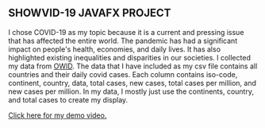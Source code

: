 ## SHOWVID-19 JAVAFX PROJECT

I chose COVID-19 as my topic because it is a current and pressing issue that has affected the entire world. The pandemic has had a significant impact on people's health, economies, and daily lives. It has also highlighted existing inequalities and disparities in our societies. I collected my data from [OWID](https://ourworldindata.org/explorers/coronavirus-data-explorer?zoomToSelection=true&time=2020-03-01..latest&facet=none&pickerSort=asc&pickerMetric=location&Metric=Confirmed+cases&Interval=7-day+rolling+average&Relative+to+Population=true&Color+by+test+positivity=false&country=USA~GBR~CAN~DEU~ITA~IND). The data that I have included as my csv file contains all countries and their daily covid cases. Each column contains iso-code, continent, country, data, total cases, new cases, total cases per million, and new cases per million. In my data, I mostly just use the continents, country, and total cases to create my display. 

[Click here for my demo video.](https://www.loom.com/share/ed3b23bbc75c4262a439e8a46c626aae) 



